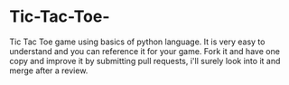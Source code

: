 # Tic-Tac-Toe-
Tic Tac Toe game using basics of python language.
It is very easy to understand and you can reference it for your game.
Fork it and have one copy and improve it by submitting pull requests, i'll surely look into it and merge after a review.
